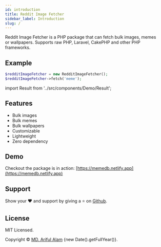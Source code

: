 ```yaml
---
id: introduction
title: Reddit Image Fetcher
sidebar_label: Introduction
slug: /
---
```


<span className="keyword">Reddit Image Fetcher</span> is a PHP package that can fetch bulk images, memes or wallpapers. Supports raw PHP, Laravel, CakePHP and other PHP frameworks.


## Example

```php 
$redditImageFetcher = new RedditImageFetcher();
$redditImageFetcher->fetch('meme');
```
import Result from '../src/components/Demo/Result';

<Result />

## Features

- Bulk images
- Bulk memes
- Bulk wallpapers
- Customizable
- Lightweight
- Zero dependency

## Demo

Checkout the package is in action: [https://memedb.netlify.app](https://memedb.netlify.app)

## Support

Show your ❤️ and support by giving a ⭐ on <a href="https://github.com/arifszn/reddit-image-fetcher-php">Github</a>.


## License

<p>MIT Licensed.</p>
<p>Copyright © <a href="https://arifszn.github.io" target="_blank">MD. Ariful Alam</a> {new Date().getFullYear()}.</p>